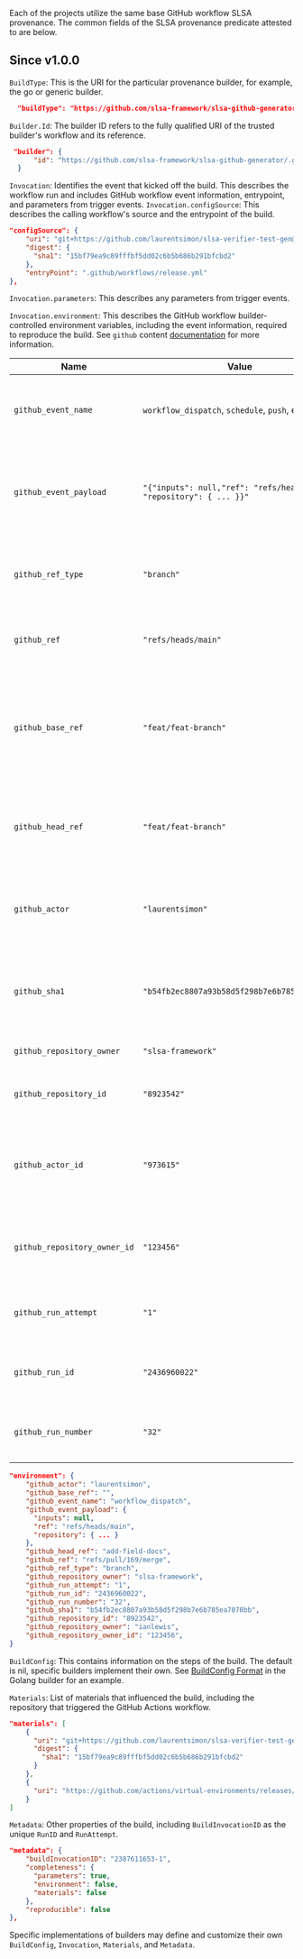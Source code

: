 Each of the projects utilize the same base GitHub workflow SLSA provenance. The common fields of the SLSA provenance predicate attested to are below.


## Since v1.0.0

`BuildType`: This is the URI for the particular provenance builder, for example, the go or generic builder. 
```json
  "buildType": "https://github.com/slsa-framework/slsa-github-generator/go@v1"
```
`Builder.Id`: The builder ID refers to the fully qualified URI of the trusted builder's workflow and its reference. 
```json
 "builder": {
      "id": "https://github.com/slsa-framework/slsa-github-generator/.github/workflows/builder_go_slsa3.yml@refs/tags/v0.0.1"
  }
```
`Invocation`: Identifies the event that kicked off the build. This describes the workflow run and includes GitHub workflow event information, entrypoint, and parameters from trigger events. 
`Invocation.configSource`: This describes the calling workflow's source and the entrypoint of the build.
```json
"configSource": {
    "uri": "git+https://github.com/laurentsimon/slsa-verifier-test-gen@refs/heads/main",
    "digest": {
      "sha1": "15bf79ea9c89fffbf5dd02c6b5b686b291bfcbd2"
    },
    "entryPoint": ".github/workflows/release.yml"
},
```
`Invocation.parameters`: This describes any parameters from trigger events.

`Invocation.environment`: This describes the GitHub workflow builder-controlled environment variables, including the event information, required to reproduce the build. See `github` content [documentation](https://docs.github.com/en/actions/learn-github-actions/contexts#github-context) for more information.


  | Name       | Value    | Description    |
| ---------------------------- | ------------------------------------------------------ | ---------------------------------------------------------------------------------------------------------------------------------------------------------------------------------------------------------------------- |
| `github_event_name`   | `workflow_dispatch`, `schedule`, `push`, etc | Name of the [event](https://docs.github.com/en/actions/using-workflows/events-that-trigger-workflows#available-events) that initiated the workflow run. |
| `github_event_payload` | `"{"inputs": null,"ref": "refs/heads/main", "repository": { ... }}"`    | The full event payload, including workflow inputs and repository information. |
| `github_ref_type` | `"branch"`    | The type of ref that triggered the workflow run. |
| `github_ref` | `"refs/heads/main"`    | The ref that triggered the workflow run. |
| `github_base_ref` | `"feat/feat-branch"`    | The ref or source branch of the pull request in a workflow run. Only populated on pull requests. |
| `github_head_ref` | `"feat/feat-branch"`    | The is ref or source branch of the pull request in a workflow run. |
| `github_actor` | `"laurentsimon"`    | The username of the user that initiated the workflow run. |
| `github_sha1` | `"b54fb2ec8807a93b58d5f298b7e6b785ea7078bb"`    | The is the commit SHA that triggered the workflow run. |
| `github_repository_owner` | `"slsa-framework"`    | The owner of the repository. |
| `github_repository_id` | `"8923542"`    | The is the unique ID of the repository. |
| `github_actor_id` | `"973615"`    | The is the unique ID of the actor that triggered the workflow run. |
| `github_repository_owner_id` | `"123456"`    | The is the unique ID of the owner of the repository. |
| `github_run_attempt` | `"1"`    | The is run attempt of the workflow run. |
| `github_run_id` | `"2436960022"`    | The is the run ID for the workflow run. |
| `github_run_number` | `"32"`    | The is the run number of the workflow run. |

```json
"environment": {
    "github_actor": "laurentsimon",
    "github_base_ref": "",
    "github_event_name": "workflow_dispatch",
    "github_event_payload": {
      "inputs": null,
      "ref": "refs/heads/main",
      "repository": { ... }
    },
    "github_head_ref": "add-field-docs",
    "github_ref": "refs/pull/169/merge",
    "github_ref_type": "branch",
    "github_repository_owner": "slsa-framework",
    "github_run_attempt": "1",
    "github_run_id": "2436960022",
    "github_run_number": "32",
    "github_sha1": "b54fb2ec8807a93b58d5f298b7e6b785ea7078bb",
    "github_repository_id": "8923542",
    "github_repository_owner": "ianlewis",
    "github_repository_owner_id": "123456",
}
```

`BuildConfig`: This contains information on the steps of the build. The default is nil, specific builders implement their own. See [BuildConfig Format](https://github.com/slsa-framework/slsa-github-generator/blob/main/internal/builders/go/README.md#buildconfig-format) in the Golang builder for an example.

`Materials`: List of materials that influenced the build, including the repository that triggered the GitHub Actions workflow.
```json
"materials": [
    {
      "uri": "git+https://github.com/laurentsimon/slsa-verifier-test-gen@refs/heads/main",
      "digest": {
        "sha1": "15bf79ea9c89fffbf5dd02c6b5b686b291bfcbd2"
      }
    },
    {
      "uri": "https://github.com/actions/virtual-environments/releases/tag/ubuntu20/20220515.1"
    }
]
```
`Metadata`: Other properties of the build, including `BuildInvocationID` as the unique `RunID` and `RunAttempt`. 
```json
"metadata": {
    "buildInvocationID": "2387611653-1",
    "completeness": {
      "parameters": true,
      "environment": false,
      "materials": false
    },
    "reproducible": false
},

```


Specific implementations of builders may define and customize their own `BuildConfig`, `Invocation`, `Materials`, and `Metadata`.

